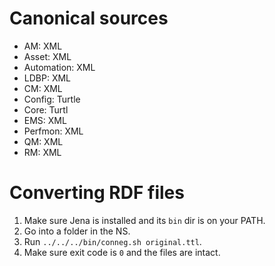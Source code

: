 # Canonical sources

- AM: XML
- Asset: XML
- Automation: XML
- LDBP: XML
- CM: XML
- Config: Turtle
- Core: Turtl
- EMS: XML
- Perfmon: XML
- QM: XML
- RM: XML

# Converting RDF files

1. Make sure Jena is installed and its `bin` dir is on your PATH.
2. Go into a folder in the NS.
3. Run `../../../bin/conneg.sh original.ttl`.
4. Make sure exit code is `0` and the files are intact.